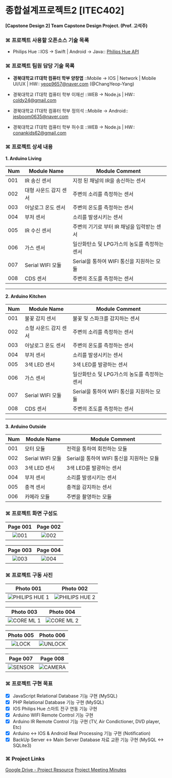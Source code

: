# 종합설계프로젝트2 [ITEC402]
**[Capstone Design 2] Team Capstone Design Project. (Prof. 고석주)**

### ⌘ 프로젝트 사용할 오픈소스 기술 목록

- Philips Hue ::IOS -> Swift | Android -> Java::
[Philips Hue API](https://www.developers.meethue.com/)

### ⌘ 프로젝트 팀원 담당 기술 목록

- **경북대학교 IT대학 컴퓨터 학부 양창엽**  ::Mobile -> IOS | Network | Mobile UI/UX | HW::
yeop9657@naver.com (@ChangYeop-Yang)

- 경북대학교 IT대학 컴퓨터 학부 이재선  ::WEB -> Node.js | HW:: 
coldy24@gmail.com

- 경북대학교 IT대학 컴퓨터 학부 정의석  ::Mobile -> Android::
jesboom0635@naver.com

- 경북대학교 IT대학 컴퓨터 학부 허수호  ::WEB -> Node.js | HW::
conankids62@gmail.com

### ⌘ 프로젝트 상세 내용

**1. Arduino Living**

Num|Module Name|Module Comment
---|-----------|--------------
001|IR 송신 센서|지정 된 채널의 IR을 송신하는 센서
002|대형 사운드 감지 센서|주변의 소리를 측정하는 센서
003|아날로그 온도 센서|주변의 온도를 측정하는 센서
004|부저 센서|소리를 발생시키는 센서
005|IR 수신 센서|주변의 기기로 부터 IR 채널을 입력받는 센서
006|가스 센서|일산화탄소 및 LPG가스의 농도를 측정하는 센서
007|Serial WIFI 모듈|Serial을 통하여 WIFI 통신을 지원하는 모듈
008|CDS 센서|주변의 조도를 측정하는 센서

* * *

**2. Arduino Kitchen**

Num|Module Name|Module Comment
---|-----------|--------------
001|불꽃 감지 센서|불꽃 및 스파크를 감지하는 센서
002|소형 사운드 감지 센서|주변의 소리를 측정하는 센서
003|아날로그 온도 센서|주변의 온도를 측정하는 센서
004|부저 센서|소리를 발생시키는 센서
005|3색 LED 센서|3색 LED를 발광하는 센서
006|가스 센서|일산화탄소 및 LPG가스의 농도를 측정하는 센서
007|Serial WIFI 모듈|Serial을 통하여 WIFI 통신을 지원하는 모듈
008|CDS 센서|주변의 조도를 측정하는 센서

* * *

**3. Arduino Outside**

Num|Module Name|Module Comment
---|-----------|--------------
001|모터 모듈|전력을 통하여 회전하는 모듈
002|Serial WIFI 모듈|Serial을 통하여 WIFI 통신을 지원하는 모듈
003|3색 LED 센서|3색 LED를 발광하는 센서
004|부저 센서|소리를 발생시키는 센서
005|충격 센서|충격을 감지하는 센서
006|카메라 모듈|주변을 촬영하는 모듈

### ⌘ 프로젝트 화면 구성도
|Page 001|Page 002|
|:----:|:----:|
|![001](https://user-images.githubusercontent.com/20036523/40636376-388887cc-62ee-11e8-9b98-c2f57e8bd988.png)|![002](https://user-images.githubusercontent.com/20036523/40636378-38e1ce40-62ee-11e8-807f-c799f485ae45.png)|

|Page 003|Page 004|
|:----:|:----:|
|![003](https://user-images.githubusercontent.com/20036523/40636379-3911d1da-62ee-11e8-9a5a-220463b7db8c.png)|![004](https://user-images.githubusercontent.com/20036523/40636380-393af16e-62ee-11e8-858e-85f87faa32b6.png)|

### ⌘ 프로젝트 구동 사진
|Photo 001|Photo 002|
|:------:|:------:|
|![PHILIPS HUE 1](https://user-images.githubusercontent.com/20036523/40636363-369ebd50-62ee-11e8-98bf-fa52d8b8d7ec.gif)|![PHILIPS HUE 2](https://user-images.githubusercontent.com/20036523/40636365-36cb6bb6-62ee-11e8-853b-2d554bf8b1c7.gif)|

|Photo 003|Photo 004|
|:-------:|:-------:|
|![CORE ML 1](https://user-images.githubusercontent.com/20036523/40636366-36f3a37e-62ee-11e8-80ba-248dd4f5ac18.gif)|![CORE ML 2](https://user-images.githubusercontent.com/20036523/40636367-371a6040-62ee-11e8-96e2-09c78aa7860c.gif)|

|Photo 005|Photo 006|
|:-------:|:-------:|
|![LOCK](https://user-images.githubusercontent.com/20036523/40636368-373fe3ec-62ee-11e8-831f-a077ca2c981b.gif)|![UNLOCK](https://user-images.githubusercontent.com/20036523/40636369-376e62f8-62ee-11e8-9030-c261c9cb3e85.gif)|

|Page 007|Page 008|
|:------:|:------:|
|![SENSOR](https://user-images.githubusercontent.com/20036523/40636371-37be88aa-62ee-11e8-847a-eddd54000faf.gif)|![CAMERA](https://user-images.githubusercontent.com/20036523/40636372-37e51880-62ee-11e8-899c-01b419ce1e9e.gif)|

### ⌘ 프로젝트 구현 목표
- [x] JavaScript Relational Database 기능 구현 (MySQL)
- [x] PHP Relational Database 기능 구현 (MySQL)
- [x] IOS Philips Hue 스마트 전구 연동 기능 구현
- [X] Arduino WIFI Remote Control 기능 구현
- [X] Arduino IR Remote Control 기능 구현 (TV, Air Condictioner, DVD player, Etc)
- [X] Arduino <-> IOS & Android Real Processing 기능 구현 (Notification)
- [X] BackUp Server <-> Main Server Database 자료 교환 기능 구현 (MySQL <-> SQLite3)

### ⌘ Project Links
[Google Drive - Project Resource](https://drive.google.com/open?id=1B94huR0b4-fvKvtiAtKstcIHRmp9_om-)
[Project Meeting Minutes](https://github.com/ChangYeop-Yang/CPL-20181-Team2/issues/7)
